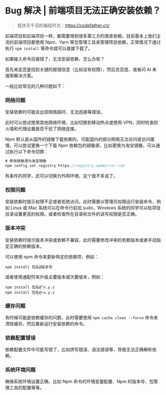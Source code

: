 # Bug 解决 | 前端项目无法正确安装依赖？

> 程序员千羽的编程时光：https://codefather.cn/



前端项目和后端项目一样，都需要用到很多第三方的类库依赖。目前基本上我们主流的前端项目都使用 Npm、Yarn 等包管理工具来管理项目依赖，正常情况下通过执行 `npm install` 等命令就可以直接下载了。



如果输入命令后报错了，无法安装依赖，怎么办呢？

首先肯定还是找到关键的报错信息（比如没有权限），然后去百度、或者问 AI 来搜索解决方案。

一般比较常见的几种问题如下：



### 网络问题

安装依赖时可能会出现网络超时、无法连接等错误。

此时可以尝试使用其他网络环境，比如切换到移动热点或使用 VPN，同时检查防火墙和代理设置是否干扰了网络连接。

Npm 默认是从国外的镜像下载依赖的，可能国内的部分网络无法访问或访问缓慢，可以尝试更换一个下载 Npm 依赖包的镜像源，比如更换为淘宝镜像，可以通过执行以下命令切换：

```java
# 修改镜像源为淘宝镜像
npm config set registry https://registry.npmmirror.com
```



有条件的同学，还可以切换为外网环境，这个就不多说了。



### 权限问题

安装依赖时提示权限不足或者拒绝访问，此时需要以管理员权限运行安装命令，例如 Linux 或 Mac 系统可以在命令行前加 sudo，Windows 系统的同学可以给项目目录设置更高的权限。或者检查所在目录和文件的读写权限是否正确。



### 版本冲突

安装依赖时提示版本冲突或依赖不兼容，此时需要修改冲突的依赖版本或者手动指定正确的依赖版本。

可以使用 npm 命令来更新特定的依赖项，例如：

```plain
npm install 包名@版本号
```



或者使用通配符来升级主要版本或次要版本，例如：

```plain
npm install 包名@^x.y.z
npm install 包名@~x.y.z
```



### 缓存问题

有时候可能是依赖缓存的问题，此时需要使用 `npm cache clean --force` 命令来清除缓存，然后重新运行安装依赖的命令。



### **依赖配置错误**

依赖配置文件中可能写错了，比如拼写错误、语法错误等，导致无法正确解析依赖。



### **系统环境问题**

确保系统环境设置正确，比如 Npm 命令的环境变量配置、Npm 的版本号、包管理工具的配置等等。